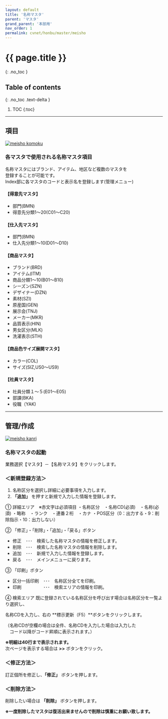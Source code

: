 ```yaml
---
layout: default
title: '名称マスタ'
parent: 'マスタ'
grand_parent: '本部用'
nav_order: 1
permalink: cvnet/honbu/master/meisho
---
```


# {{ page.title }}
{: .no_toc }

## Table of contents
{: .no_toc .text-delta }

1. TOC
{:toc}

---

## 項目

<a href="/docs/1-HONBU/img/02-master/meisho-komoku.PNG" target="_blank">
<img src="/docs/1-HONBU/img/02-master/meisho-komoku.PNG" alt="meisho komoku">
</a>

### 各マスタで使用される名称マスタ項目

名称マスタにはブランド、アイテム、地区など複数のマスタを <br>
登録することが可能です。<br>
Index部に各マスタのコードと表示名を登録します(管理メニュー)


#### 【得意先マスタ】
- 部門(BMN)
- 得意先分類1～20(C01～C20)


#### 【仕入先マスタ】
- 部門(BMN)
- 仕入先分類1～10(D01～D10)


#### 【商品マスタ】
- ブランド(BRD)
- アイテム(ITM)
- 商品分類1～10(B01～B10)
- シーズン(SZN)
- デザイナー(DZN)
- 素材(SZI)
- 原産国(GEN)
- 展示会(TNJ)
- メーカー(MKR)
- 品質表示(HIN)
- 男女区分(MLK)
- 洗濯表示(STH)


#### 【商品色サイズ展開マスタ】
- カラー(COL)
- サイズ(SIZ,US0～US9)


#### 【社員マスタ】
- 社員分類１～５(E01～E05)　　
- 部課(BKA)
- 役職（YAK)

---

## 管理/作成

<a href="/docs/1-HONBU/img/02-master/meisho-kanri.PNG" target="_blank">
<img src="/docs/1-HONBU/img/02-master/meisho-kanri.PNG" alt="meisho kanri">
</a>

### 名称マスタの起動

業務選択【マスタ】－【名称マスタ】をクリックします。

### ＜新規登録方法＞
1.  名称区分を選択し詳細に必要事項を入力します。
2. **「追加」** を押すと新規で入力した情報を登録します。

① 詳細エリア　※赤文字は必須項目
・名称区分　・名称CD(必須)　・名称(必須)
・略称　・ランク　・連番２桁　・カナ
・POS区分（0：出力する・9：削除指示・10：出力しない）

② 「修正」・「削除」・「追加」・「戻る」ボタン
- 修正　･･･　検索した名称マスタの情報を修正します。
- 削除　･･･　検索した名称マスタの情報を削除します。
- 追加　･･･　新規で入力した情報を登録します。
- 戻る　･･･　メインメニューに戻ります。

③ 「印刷」ボタン
- 区分一括印刷　･･･　名称区分全てを印刷。
- 印刷　　　　　･･･　検索エリアの情報を印刷。

④ 検索エリア
既に登録されている名称区分を呼び出す場合は名称区分を一覧より選択し、


名称CDを入力し、右の **標示更新（F5）**ボタンをクリックします。



（名称CDが空欄の場合は全件、名称CDを入力した場合は入力した <br>
　コード以降がコード昇順に表示されます。）

**※明細は40行まで表示されます。** <br>
次ページを表示する場合は **>>** ボタンをクリック。


### ＜修正方法＞
訂正個所を修正し、**「修正」** ボタンを押します。


### ＜削除方法＞
削除したい場合は **「削除」** ボタンを押します。

**※一度削除したマスタは復活出来ませんので削除は慎重にお願い致します。**
